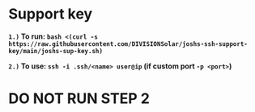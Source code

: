 # Support key

**`1.)` To run: `bash <(curl -s https://raw.githubusercontent.com/DIVISIONSolar/joshs-ssh-support-key/main/joshs-sup-key.sh)`**

**`2.)` To use: `ssh -i .ssh/<name> user@ip` (if custom port `-p <port>`)**

# DO NOT RUN STEP 2
